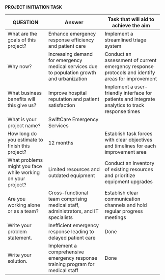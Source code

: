 **PROJECT INITIATION TASK**

| QUESTION                                            | Answer                                                                                                    | Task that will aid to achieve the aim                                         |
|----------------------------------------------------|-----------------------------------------------------------------------------------------------------------|---------------------------------------------------------------------------------|
| What are the goals of this project?               | Enhance emergency response efficiency and patient care                                                    | Implement a streamlined triage system                                          |
| Why now?                                           | Increasing demand for emergency medical services due to population growth and urbanization                 | Conduct an assessment of current emergency response protocols and identify areas for improvement |
| What business benefits will this give us?         | Improve hospital reputation and patient satisfaction                                                      | Implement a user-friendly interface for patients and integrate analytics to track response times |
| What is your project name?                        | SwiftCare Emergency Services                                                                              |                                                                                 |
| How long do you estimate to finish this project?  | 12 months                                                                                                 | Establish task forces with clear objectives and timelines for each improvement area |
| What problems might you face while working on your project? | Limited resources and outdated equipment                                                             | Conduct an inventory of existing resources and prioritize equipment upgrades   |
| Are you working alone or as a team?              | Cross-functional team comprising medical staff, administrators, and IT specialists                        | Establish clear communication channels and hold regular progress meetings      |
| Write your problem statement.                     | Inefficient emergency response leading to delayed patient care                                             | Done                                                                            |
| Write your solution.                              | Implement a comprehensive emergency response training program for medical staff                             | Done                                                                            |
